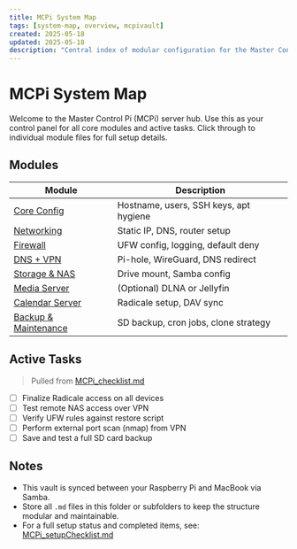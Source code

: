 ```yaml
---
title: MCPi System Map
tags: [system-map, overview, mcpivault]
created: 2025-05-18
updated: 2025-05-18
description: "Central index of modular configuration for the Master Control Pi (MCPi) a Raspberry Pi home server."
---
```


# MCPi System Map

Welcome to the Master Control Pi (MCPi) server hub. Use this as your control panel for all core modules and active tasks. Click through to individual module files for full setup details.

## Modules
| Module | Description |
|--------|-------------|
| [Core Config](modules/00_core-config.md) | Hostname, users, SSH keys, apt hygiene |
| [Networking](modules/01_networking.md) | Static IP, DNS, router setup |
| [Firewall](modules/02_firewall.md) | UFW config, logging, default deny |
| [DNS + VPN](modules/03_dns-ads-vpn.md) | Pi-hole, WireGuard, DNS redirect |
| [Storage & NAS](modules/04_storage-nas.md) | Drive mount, Samba config |
| [Media Server](modules/05_media-server.md) | (Optional) DLNA or Jellyfin |
| [Calendar Server](modules/06_calendar-server.md) | Radicale setup, DAV sync |
| [Backup & Maintenance](modules/99_backup-and-maintenance.md) | SD backup, cron jobs, clone strategy |

## Active Tasks
> Pulled from [MCPi_checklist.md](MCPi_checklist.md)
- [ ] Finalize Radicale access on all devices
- [ ] Test remote NAS access over VPN
- [ ] Verify UFW rules against restore script
- [ ] Perform external port scan (nmap) from VPN
- [ ] Save and test a full SD card backup

## Notes
- This vault is synced between your Raspberry Pi and MacBook via Samba.
- Store all `.md` files in this folder or subfolders to keep the structure modular and maintainable.
- For a full setup status and completed items, see: [MCPi_setupChecklist.md](MCPi_checklist.md)